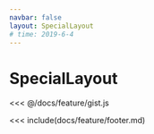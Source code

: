 ```yaml
---
navbar: false
layout: SpecialLayout
# time: 2019-6-4
---
```


# SpecialLayout

<<< @/docs/feature/gist.js

<<< include(docs/feature/footer.md)

